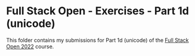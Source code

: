 # Full Stack Open - Exercises - Part 1d (unicode)

This folder contains my submissions for Part 1d (unicode) of the [Full Stack Open 2022](https://fullstackopen.com/en/) course.